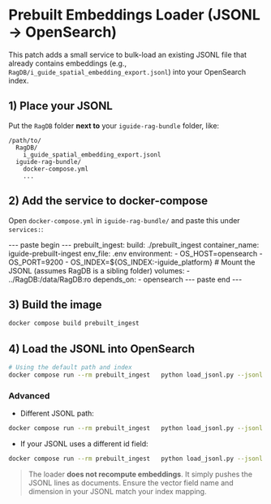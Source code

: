 
# Prebuilt Embeddings Loader (JSONL → OpenSearch)

This patch adds a small service to bulk-load an existing JSONL file that already contains embeddings
(e.g., `RagDB/i_guide_spatial_embedding_export.jsonl`) into your OpenSearch index.

## 1) Place your JSONL
Put the `RagDB` folder **next to** your `iguide-rag-bundle` folder, like:

```
/path/to/
  RagDB/
    i_guide_spatial_embedding_export.jsonl
  iguide-rag-bundle/
    docker-compose.yml
    ...
```

## 2) Add the service to docker-compose
Open `docker-compose.yml` in `iguide-rag-bundle/` and paste this under `services:`:

--- paste begin ---
  prebuilt_ingest:
    build: ./prebuilt_ingest
    container_name: iguide-prebuilt-ingest
    env_file: .env
    environment:
      - OS_HOST=opensearch
      - OS_PORT=9200
      - OS_INDEX=${OS_INDEX:-iguide_platform}
    # Mount the JSONL (assumes RagDB is a sibling folder)
    volumes:
      - ../RagDB:/data/RagDB:ro
    depends_on:
      - opensearch
--- paste end ---

## 3) Build the image
```bash
docker compose build prebuilt_ingest
```

## 4) Load the JSONL into OpenSearch
```bash
# Using the default path and index
docker compose run --rm prebuilt_ingest   python load_jsonl.py --jsonl /data/RagDB/i_guide_spatial_embedding_export.jsonl
```

### Advanced
- Different JSONL path:
```bash
docker compose run --rm prebuilt_ingest   python load_jsonl.py --jsonl /data/RagDB/your_file.jsonl --index your_index
```
- If your JSONL uses a different id field:
```bash
docker compose run --rm prebuilt_ingest   python load_jsonl.py --jsonl /data/RagDB/i_guide_spatial_embedding_export.jsonl --id_field notebook_id
```

> The loader **does not recompute embeddings**. It simply pushes the JSONL lines as documents.
> Ensure the vector field name and dimension in your JSONL match your index mapping.
